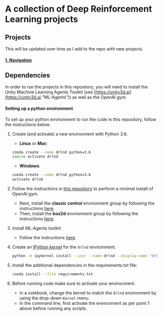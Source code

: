 # A collection of Deep Reinforcement Learning projects

## Projects

This will be updated over time as I add to the repo with new projects.

#### [1. Navigation](navigation/README.md)


## Dependencies

In order to run the projects in this repository, you will need to install the Unity Machine Learning Agents Toolkit (see [https://unity3d.ai](https://unity3d.ai "ML-Agents")) as well as the OpenAI gym.

#### Setting up a python environment

To set up your python environment to run the code in this repository, follow the instructions below.

1. Create (and activate) a new environment with Python 3.6.

	- __Linux__ or __Mac__: 
	```bash
	conda create --name drlnd python=3.6
	source activate drlnd
	```
	- __Windows__: 
	```bash
	conda create --name drlnd python=3.6 
	activate drlnd
	```
	
2. Follow the instructions in [this repository](https://github.com/openai/gym) to perform a minimal install of OpenAI gym.  
	- Next, install the **classic control** environment group by following the instructions [here](https://github.com/openai/gym#classic-control).
	- Then, install the **box2d** environment group by following the instructions [here](https://github.com/openai/gym#box2d).
	
3. Install ML-Agents toolkit:
    - Follow the instructions [here](https://unity3d.ai "ML-Agents").
    
4. Create an [IPython kernel](http://ipython.readthedocs.io/en/stable/install/kernel_install.html) for the `drlnd` environment.  
    ```bash
    python -m ipykernel install --user --name drlnd --display-name "drlnd"
    ```
    
5. Install the additional dependencies in the requirements.txt file:
    ```bash
    conda install --file requirements.txt
    ```
    
6. Before running code make sure to activate your environment.
    - In a notebook, change the kernel to match the `drlnd` environment by using the drop-down `Kernel` menu.
    - In the command line, first activate the environment as per point 1 above before running any scripts.
    
